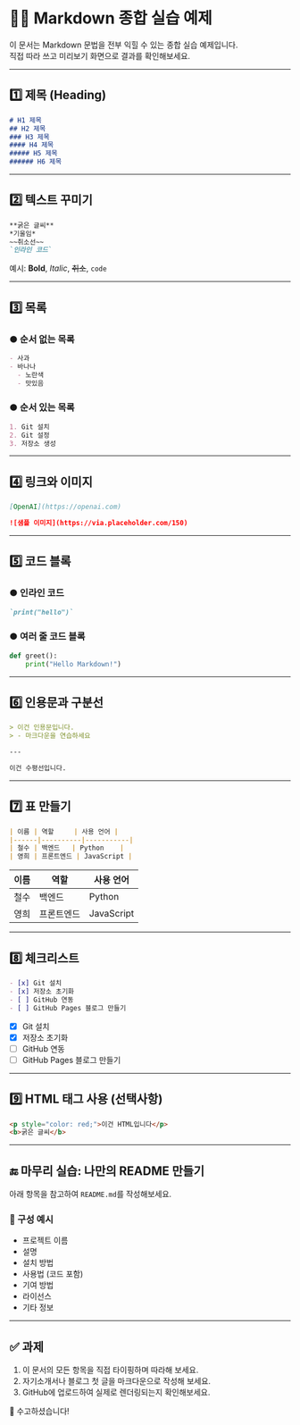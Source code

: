 
# 🧑‍💻 Markdown 종합 실습 예제

이 문서는 Markdown 문법을 전부 익힐 수 있는 종합 실습 예제입니다.  
직접 따라 쓰고 미리보기 화면으로 결과를 확인해보세요.

---

## 1️⃣ 제목 (Heading)

```markdown
# H1 제목
## H2 제목
### H3 제목
#### H4 제목
##### H5 제목
###### H6 제목
```

---

## 2️⃣ 텍스트 꾸미기

```markdown
**굵은 글씨**
*기울임*
~~취소선~~
`인라인 코드`
```

예시: **Bold**, *Italic*, ~~취소~~, `code`

---

## 3️⃣ 목록

### ● 순서 없는 목록

```markdown
- 사과
- 바나나
  - 노란색
  - 맛있음
```

### ● 순서 있는 목록

```markdown
1. Git 설치
2. Git 설정
3. 저장소 생성
```

---

## 4️⃣ 링크와 이미지

```markdown
[OpenAI](https://openai.com)

![샘플 이미지](https://via.placeholder.com/150)
```

---

## 5️⃣ 코드 블록

### ● 인라인 코드

```markdown
`print("hello")`
```

### ● 여러 줄 코드 블록

```python
def greet():
    print("Hello Markdown!")
```

---

## 6️⃣ 인용문과 구분선

```markdown
> 이건 인용문입니다.
> - 마크다운을 연습하세요

---

이건 수평선입니다.
```

---

## 7️⃣ 표 만들기

```markdown
| 이름 | 역할     | 사용 언어 |
|------|----------|-----------|
| 철수 | 백엔드   | Python    |
| 영희 | 프론트엔드 | JavaScript |
```

| 이름 | 역할     | 사용 언어 |
|------|----------|-----------|
| 철수 | 백엔드   | Python    |
| 영희 | 프론트엔드 | JavaScript |

---

## 8️⃣ 체크리스트

```markdown
- [x] Git 설치
- [x] 저장소 초기화
- [ ] GitHub 연동
- [ ] GitHub Pages 블로그 만들기
```

- [x] Git 설치  
- [x] 저장소 초기화  
- [ ] GitHub 연동  
- [ ] GitHub Pages 블로그 만들기  

---

## 9️⃣ HTML 태그 사용 (선택사항)

```markdown
<p style="color: red;">이건 HTML입니다</p>
<b>굵은 글씨</b>
```

---

## 🔚 마무리 실습: 나만의 README 만들기

아래 항목을 참고하여 `README.md`를 작성해보세요.

### 📌 구성 예시

- 프로젝트 이름
- 설명
- 설치 방법
- 사용법 (코드 포함)
- 기여 방법
- 라이선스
- 기타 정보

---

## ✅ 과제

1. 이 문서의 모든 항목을 직접 타이핑하며 따라해 보세요.
2. 자기소개서나 블로그 첫 글을 마크다운으로 작성해 보세요.
3. GitHub에 업로드하여 실제로 렌더링되는지 확인해보세요.

🎉 수고하셨습니다!
